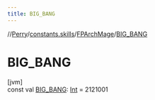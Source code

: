 ```yaml
---
title: BIG_BANG
---
```

//[Perry](../../../index.html)/[constants.skills](../index.html)/[FPArchMage](index.html)/[BIG_BANG](-b-i-g_-b-a-n-g.html)



# BIG_BANG



[jvm]\
const val [BIG_BANG](-b-i-g_-b-a-n-g.html): [Int](https://kotlinlang.org/api/latest/jvm/stdlib/kotlin/-int/index.html) = 2121001




